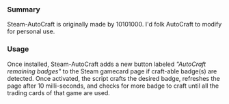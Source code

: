 ### Summary

Steam-AutoCraft is originally made by 10101000. I'd folk AutoCraft to modify for personal use.

### Usage

Once installed, Steam-AutoCraft adds a new button labeled *"AutoCraft remaining badges"* to the Steam gamecard page if craft-able badge(s) are detected. Once activated, the script crafts the desired badge, refreshes the page after 10 milli-seconds, and checks for more badge to craft until all the trading cards of that game are used.
